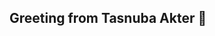 ## Greeting from Tasnuba Akter 👋

<!--
**tasnuba02/tasnuba02** is a ✨ _special_ ✨ repository because its `README.md` (this file) appears on your GitHub profile.
<img src="https://readme-typing-svg.herokuapp.com?font=Fira+Code&pause=1000&color=00CFFF&center=true&vCenter=true&width=435&lines=CSE+Student+%7C+6th+Semester;Graphic+%26+Marketing+Designer;Passionate+about+Design%2C+AI%2C+%26+Problem_Solving;+ alt="Typing SVG" />
</p>

## 🚀 About Me:
- 🎓 **B.Sc. in Computer Science & Engineering** (6th Semester)  
- 💡 Passionate about **Web Development, UI/UX Design and .NET**    

## 📊 GitHub Stats:
![Your GitHub Stats](https://github-readme-stats.vercel.app/api?username=tasnuba02&show_icons=true&theme=dark)


## 🔥 Recent GitHub Activity:
<p align="center">
  <img src="https://github-readme-activity-graph.vercel.app/graph?username=tasnuba02=tokyonight&bg_color=1a1b27&hide_border=true" />
</p>

## 📬 Connect via:
<p align="center">
  <a href="[https://www.linkedin.com/in/tasnuba-akter-77a1a72b8/]">
    <img src="https://img.shields.io/badge/LinkedIn-0077B5?style=for-the-badge&logo=linkedin&logoColor=white" />
  </a>
</p>

